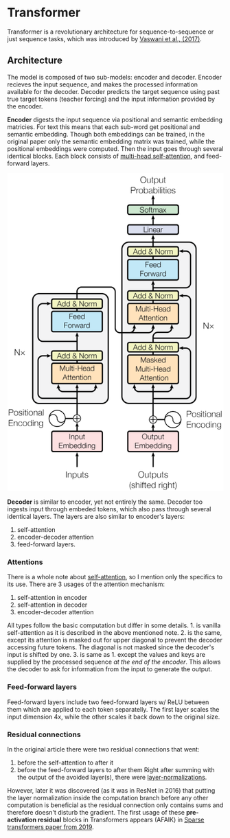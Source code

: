 # Transformer

Transformer is a revolutionary architecture for sequence-to-sequence or just
sequence tasks, which was introduced by [Vaswani et al.,
(2017)](https://arxiv.org/pdf/1706.03762).

## Architecture

The model is composed of two sub-models: encoder and decoder. Encoder recieves
the input sequence, and makes the processed information available for the
decoder. Decoder predicts the target sequence using past true target tokens
(teacher forcing) and the input information provided by the encoder.

**Encoder** digests the input sequence via positional and semantic embedding
matricies. For text this means that each sub-word get positional and semantic
embedding. Though both embeddings can be trained, in the original paper only the
semantic embedding matrix was trained, while the positional embeddings were
computed. Then the input goes through several identical blocks. Each block
consists of [multi-head self-attention](./transformer_self_attention.md), and
feed-forward layers.

![Transformer architecture.](./imgs/transformer_architecture.png)

**Decoder** is similar to encoder, yet not entirely the same. Decoder too
ingests input through embeded tokens, which also pass through several identical
layers. The layers are also similar to encoder's layers:
1. self-attention
2. encoder-decoder attention
3. feed-forward layers.

### Attentions

There is a whole note about [self-attention](./transformer_self_attention.md),
so I mention only the specifics to its use. There are 3 usages of the attention
mechanism:
1. self-attention in encoder
2. self-attention in decoder
3. encoder-decoder attention

All types follow the basic computation but differ in some details. 1. is vanilla
self-attention as it is described in the above mentioned note. 2. is the same,
except its attention is masked out for upper diagonal to prevent the decoder
accessing future tokens. The diagonal is not masked since the decoder's input is
shifted by one. 3. is same as 1. except the values and keys are supplied by the
processed sequence *at the end of the encoder*. This allows the decoder to ask
for information from the input to generate the output.

### Feed-forward layers

Feed-forward layers include two feed-forward layers w/ ReLU between them which
are applied to each token separatelly. The first layer scales the input
dimension 4x, while the other scales it back down to the original size.

### Residual connections

In the original article there were two residual connections that went:
1. before the self-attention to after it
2. before the feed-forward layers to after them
Right after summing with the output of the avoided layer(s), there were
[layer-normalizations](./layer_normalization.md).

However, later it was discovered (as it was in ResNet in 2016) that putting the
layer normalization inside the computation branch before any other computation
is beneficial as the residual connection only contains sums and therefore
doesn't disturb the gradient. The first usage of these **pre-activation
residual** blocks in Transformers appears (AFAIK) in [Sparse transformers paper from
2019](./sparse_transformer.md).

